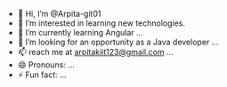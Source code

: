 - 👋 Hi, I’m @Arpita-git01
- 👀 I’m interested in learning new technologies. 
- 🌱 I’m currently learning Angular ...
- 💞️ I’m looking for an opportunity as a Java developer ...
- 📫 reach me at arpitakiit123@gmail.com ...
- 😄 Pronouns: ...
- ⚡ Fun fact: ...

<!---
Arpita-git01/Arpita-git01 is a ✨ special ✨ repository because its `README.md` (this file) appears on your GitHub profile.
You can click the Preview link to take a look at your changes.
--->
